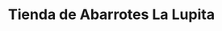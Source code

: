 ---
title: "Tienda de Abarrotes La Lupita"
url: /valladolid/tienda-de-abarrotes-la-lupita-calle-56/
shop: Lebensmittel
---